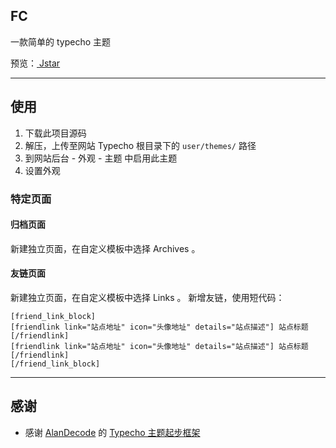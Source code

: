 ## FC
一款简单的 typecho 主题

预览：[ Jstar ](https://blog.joessem.com/)

-------

## 使用

1. 下载此项目源码
2. 解压，上传至网站 Typecho 根目录下的 `user/themes/` 路径
3. 到网站后台 - 外观 - 主题 中启用此主题
4. 设置外观

### 特定页面
#### 归档页面
新建独立页面，在自定义模板中选择 Archives 。
#### 友链页面
新建独立页面，在自定义模板中选择 Links 。
新增友链，使用短代码：

```
[friend_link_block]  
[friendlink link="站点地址" icon="头像地址" details="站点描述"] 站点标题 [/friendlink]  
[friendlink link="站点地址" icon="头像地址" details="站点描述"] 站点标题 [/friendlink]  
[/friend_link_block]
```

-------

## 感谢

* 感谢 [AlanDecode](https://github.com/AlanDecode) 的 [Typecho 主题起步框架](https://github.com/AlanDecode/typecho-theme-dev-framework)
